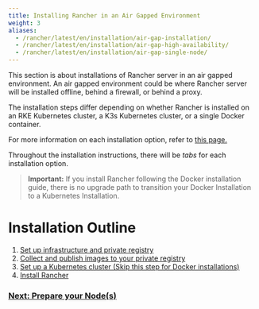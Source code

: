 ```yaml
---
title: Installing Rancher in an Air Gapped Environment
weight: 3
aliases:
  - /rancher/latest/en/installation/air-gap-installation/
  - /rancher/latest/en/installation/air-gap-high-availability/
  - /rancher/latest/en/installation/air-gap-single-node/
---
```


This section is about installations of Rancher server in an air gapped environment. An air gapped environment could be where Rancher server will be installed offline, behind a firewall, or behind a proxy.

The installation steps differ depending on whether Rancher is installed on an RKE Kubernetes cluster, a K3s Kubernetes cluster, or a single Docker container.

For more information on each installation option, refer to [this page.]({{<baseurl>}}/rancher/latest/en/installation/)

Throughout the installation instructions, there will be _tabs_ for each installation option.

> **Important:** If you install Rancher following the Docker installation guide, there is no upgrade path to transition your Docker Installation to a Kubernetes Installation.

# Installation Outline

1. [Set up infrastructure and private registry]({{<baseurl>}}/rancher/latest/en/installation/other-installation-methods/air-gap/prepare-nodes/)
2. [Collect and publish images to your private registry]({{<baseurl>}}/rancher/latest/en/installation/other-installation-methods/air-gap/populate-private-registry/)
3. [Set up a Kubernetes cluster (Skip this step for Docker installations)]({{<baseurl>}}/rancher/latest/en/installation/other-installation-methods/air-gap/launch-kubernetes/)
4. [Install Rancher]({{<baseurl>}}/rancher/latest/en/installation/other-installation-methods/air-gap/install-rancher/)

### [Next: Prepare your Node(s)]({{<baseurl>}}/rancher/latest/en/installation/other-installation-methods/air-gap/prepare-nodes/)
